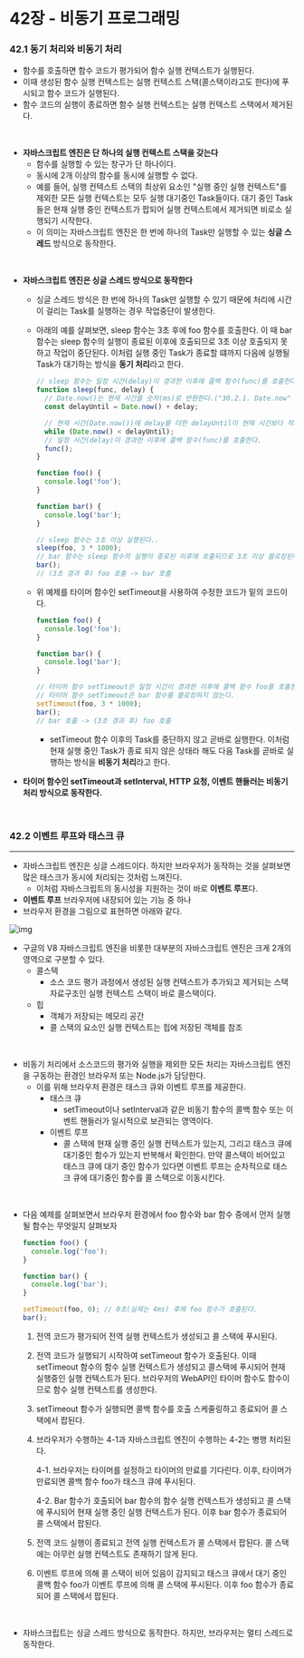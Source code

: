 

# 42장 - 비동기 프로그래밍

### 42.1 동기 처리와 비동기 처리

- 함수를 호출하면 함수 코드가 평가되어 함수 실행 컨텍스트가 실행된다.
- 이때 생성된 함수 실행 컨텍스트는 실행 컨텍스트 스택(콜스택이라고도 한다)에 푸시되고 함수 코드가 실행된다.
- 함수 코드의 실행이 종료하면 함수 실행 컨텍스트는 실행 컨텍스트 스택에서 제거된다.

<br>

- **자바스크립트 엔진은 단 하나의 실행 컨텍스트 스택을 갖는다**
  - 함수를 실행할 수 있는 창구가 단 하나이다.
  - 동시에 2개 이상의 함수를 동시에 실행할 수 없다.
  - 예를 들어, 실행 컨텍스트 스택의 최상위 요소인 "실행 중인 실행 컨텍스트"를 제외한 모든 실행 컨텍스트는 모두 실행 대기중인 Task들이다. 대기 중인 Task들은 현재 실행 중인 컨텍스트가 팝되어 실행 컨텍스트에서 제거되면 비로소 실행되기 시작한다.
  - 이 의미는 자바스크립트 엔진은 한 번에 하나의 Task만 실행할 수 있는 **싱글 스레드** 방식으로 동작한다.

<br>

- **자바스크립트 엔진은 싱글 스레드 방식으로 동작한다**

  - 싱글 스레드 방식은 한 번에 하나의 Task만 실행할 수 있기 때문에 처리에 시간이 걸리는 Task를 실행하는 경우 작업중단이 발생한다.

  - 아래의 예를 살펴보면, sleep 함수는 3초 후에 foo 함수를 호출한다. 이 때 bar 함수는 sleep 함수의 실행이 종료된 이후에 호출되므로 3초 이상 호출되지 못하고 작업이 중단된다. 이처럼 실행 중인 Task가 종료할 떄까지 다음에 실행될 Task가 대기하는 방식을 **동기 처리**라고 한다.

    ```javascript
    // sleep 함수는 일정 시간(delay)이 경과한 이후에 콜백 함수(func)를 호출한다.
    function sleep(func, delay) {
      // Date.now()는 현재 시간을 숫자(ms)로 반환한다.("30.2.1. Date.now" 참고)
      const delayUntil = Date.now() + delay;
    
      // 현재 시간(Date.now())에 delay를 더한 delayUntil이 현재 시간보다 작으면 계속 반복한다.
      while (Date.now() < delayUntil);
      // 일정 시간(delay)이 경과한 이후에 콜백 함수(func)를 호출한다.
      func();
    }
    
    function foo() {
      console.log('foo');
    }
    
    function bar() {
      console.log('bar');
    }
    
    // sleep 함수는 3초 이상 실행된다..
    sleep(foo, 3 * 1000);
    // bar 함수는 sleep 함수의 실행이 종료된 이후에 호출되므로 3초 이상 블로킹된다.
    bar();
    // (3초 경과 후) foo 호출 -> bar 호출
    ```

  - 위 예제를 타이머 함수인 setTimeout을 사용하여 수정한 코드가 밑의 코드이다.

    ```javascript
    function foo() {
      console.log('foo');
    }
    
    function bar() {
      console.log('bar');
    }
    
    // 타이머 함수 setTimeout은 일정 시간이 경과한 이후에 콜백 함수 foo를 호출한다.
    // 타이머 함수 setTimeout은 bar 함수를 블로킹하지 않는다.
    setTimeout(foo, 3 * 1000);
    bar();
    // bar 호출 -> (3초 경과 후) foo 호출
    ```

    - setTimeout 함수 이후의 Task를 중단하지 않고 곧바로 실행한다. 이처럼 현재 실행 중인 Task가 종료 되지 않은 상태라 해도 다음 Task를 곧바로 실행하는 방식을 **비동기 처리**라고 한다.

- **타이머 함수인 setTimeout과 setInterval, HTTP 요청, 이벤트 핸들러는 비동기 처리 방식으로 동작한다.**

<br>

### 42.2 이벤트 루프와 태스크 큐

---

- 자바스크립트 엔진은 싱글 스레드이다. 하지만 브라우저가 동작하는 것을 살펴보면 많은 태스크가 동시에 처리되는 것처럼 느껴진다.
  - 이처럼 자바스크립트의 동시성을 지원하는 것이 바로 **이벤트 루프**다.
- **이벤트 루프** 브라우저에 내장되어 있는 기능 중 하나
- 브라우저 환경을 그림으로 표현하면 아래와 같다.

![img](/Users/sam/Desktop/1oCFAbj.png)

- 구글의 V8 자바스크립트 엔진을 비롯한 대부분의 자바스크립트 엔진은 크게 2개의 영역으로 구분할 수 있다.
  - 콜스택
    - 소스 코드 평가 과정에서 생성된 실행 컨텍스트가 추가되고 제거되는 스택 자료구조인 실행 컨텍스트 스택이 바로 콜스택이다.
  - 힙
    - 객체가 저장되는 메모리 공간
    - 콜 스택의 요소인 실행 컨텍스트는 힙에 저장된 객체를 참조

<br>

- 비동기 처리에서 소스코드의 평가와 실행을 제외한 모든 처리는 자바스크립트 엔진을 구동하는 환경인 브라우저 또는 Node.js가 담당한다.
  - 이를 위해 브라우저 환경은 태스크 큐와 이벤트 루프를 제공한다.
    - 태스크 큐
      - setTimeout이나 setInterval과 같은 비동기 함수의 콜백 함수 또는 이벤트 핸들러가 일시적으로 보관되는 영역이다.
    - 이벤트 루프
      - 콜 스택에 현재 실행 중인 실행 컨텍스트가 있는지, 그리고 태스크 큐에 대기중인 함수가 있는지 반복해서 확인한다. 만약 콜스택이 비어있고 태스크 큐에 대기 중인 함수가 있다면 이벤트 루프는 순차적으로 태스크 큐에 대기중인 함수를 콜 스택으로 이동시킨다.

<br>

- 다음 예제를 살펴보면서 브라우저 환경에서 foo 함수와 bar 함수 중에서 먼저 실행될 함수는 무엇일지 살펴보자

  ```javascript
  function foo() {
    console.log('foo');
  }
  
  function bar() {
    console.log('bar');
  }
  
  setTimeout(foo, 0); // 0초(실제는 4ms) 후에 foo 함수가 호출된다.
  bar();
  ```

  1. 전역 코드가 평가되어 전역 실행 컨텍스트가 생성되고 콜 스택에 푸시된다.

  2. 전역 코드가 실행되기 시작하여 setTimeout 함수가 호출된다. 이때 setTimeout 함수의 함수 실행 컨텍스트가 생성되고 콜스택에 푸시되어 현재 실행중인 실행 컨텍스트가 된다. 브라우저의 WebAPI인 타이머 함수도 함수이므로 함수 실행 컨텍스트를 생성한다.

  3. setTimeout 함수가 실행되면 콜백 함수를 호출 스케줄링하고 종료되어 콜 스택에서 팝된다.

  4. 브라우저가 수행하는 4-1과 자바스크립트 엔진이 수행하는 4-2는 병행 처리된다.

     4-1. 브라우저는 타이머를 설정하고 타이머의 만료를 기다린다. 이후, 타이머가 만료되면 콜백 함수 foo가 태스크 큐에 푸시된다.

     4-2. Bar 함수가 호출되어 bar 함수의 함수 실행 컨텍스트가 생성되고 콜 스택에 푸시되어 현재 실행 중인 실행 컨텍스트가 된다. 이후 bar 함수가 종료되어 콜 스택에서 팝된다.

  5. 전역 코드 실행이 종료되고 전역 실행 컨텍스트가 콜 스택에서 팝된다. 콜 스택에는 아무런 실행 컨텍스트도 존재하기 않게 된다.
  6. 이벤트 루프에 의해 콜 스택이 비어 있음이 감지되고 태스크 큐에서 대기 중인 콜백 함수 foo가 이벤트 루프에 의해 콜 스택에 푸시된다. 이후 foo 함수가 종료되어 콜 스택에서 팝된다.



<br>

- 자바스크립트는 싱글 스레드 방식으로 동작한다. 하지만, 브라우저는 멀티 스레드로 동작한다.

